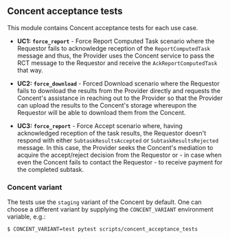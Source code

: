 ## Concent acceptance tests

This module contains Concent acceptance tests for each use case.

* **UC1:** **`force_report`**  - Force Report Computed Task scenario
where the Requestor fails to acknowledge reception of the `ReportComputedTask`
message and thus, the Provider uses the Concent service to pass the RCT
message to the Requestor and receive the `AckReportComputedTask` that way.

* **UC2:** **`force_download`** - Forced Download scenario where the
Requestor fails to download the results from the Provider directly and
requests the Concent's assistance in reaching out to the Provider so that the
Provider can upload the results to the Concent's storage whereupon
the Requestor will be able to download them from the Concent.

* **UC3:** **`force_report`** - Force Accept scenario where, having
acknowledged reception of the task results, the Requestor doesn't respond
with either `SubtaskResultsAccepted` or `SubtaskResultsRejected` message.
In this case, the Provider seeks the Concent's mediation to acquire
the accept/reject decision from the Requestor or - in case when even
the Concent fails to contact the Requestor - to receive payment for
the completed subtask.

### Concent variant

The tests use the `staging` variant of the Concent by default.
One can choose a different variant by supplying the
`CONCENT_VARIANT` environment variable, e.g.:

```
$ CONCENT_VARIANT=test pytest scripts/concent_acceptance_tests
``` 

